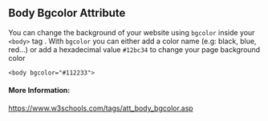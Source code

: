 
## Body Bgcolor Attribute

You can change the background of your website using ```bgcolor``` inside your ```<body>``` tag . With ```bgcolor``` you can either add a color name (e.g: black, blue, red...) or add a hexadecimal value ```#12bc34``` to change your page background color
```
<body bgcolor="#112233">
```

#### More Information:
https://www.w3schools.com/tags/att_body_bgcolor.asp


